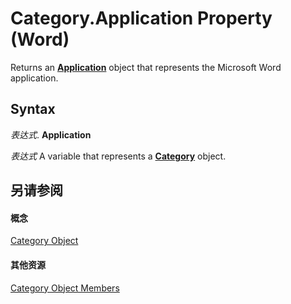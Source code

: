 
# Category.Application Property (Word)

Returns an  **[Application](d1cf6f8f-4e88-bf01-93b4-90a83f79cb44.md)** object that represents the Microsoft Word application.


## Syntax

 _表达式_. **Application**

 _表达式_ A variable that represents a **[Category](5485ae39-fbcf-b18f-b1f9-945e220ecd2a.md)** object.


## 另请参阅


#### 概念


[Category Object](5485ae39-fbcf-b18f-b1f9-945e220ecd2a.md)
#### 其他资源


[Category Object Members](http://msdn.microsoft.com/library/bfffe259-5bf1-a2a4-4b19-b8d63ad77958%28Office.15%29.aspx)
